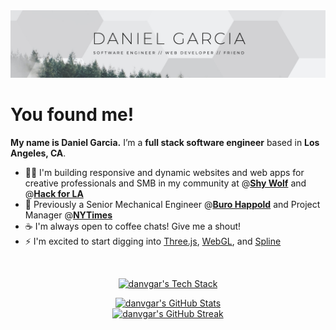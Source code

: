 <img src="banner.jpg">

# You found me!
**My name is Daniel Garcia.** I’m a **full stack software engineer** based in **Los Angeles, CA**.

- 👨‍💻 I'm building responsive and dynamic websites and web apps for creative professionals and SMB in my community at @**[Shy Wolf](https://shywolf.co)** and @**[Hack for LA](https://www.hackforla.org/)**
- 🏢 Previously a Senior Mechanical Engineer @**[Buro Happold](https://www.burohappold.com/)** and Project Manager @**[NYTimes](https://www.nytimes.com/)**
- ☕️ I'm always open to coffee chats! Give me a shout!
- ⚡ I'm excited to start digging into [Three.js](https://threejs.org/), [WebGL](https://get.webgl.org/), and [Spline](https://spline.design/)

<br>
<div style="display: flex; flex-direction: column; align-items: center; text-align: center;">
  <p align="center">
  <a href="https://github-readme-tech-stack.vercel.app/">
    <img src="https://github-readme-tech-stack.vercel.app/api/cards?align=center&lineCount=4&theme=catppuccin_latte&bg=%231e1e2e&badge=%23181825&border=%236c7086&titleColor=%2394e2d5&line1=react%2Creact%2C61DAFB%3Bnextdotjs%2Cnext.js%2C000000%3Btypescript%2Ctypescript%2C3178C6%3B&line2=nodedotjs%2Cnode.js%2C339933%3Bexpress%2Cexpress%2C000000%3Btailwindcss%2Ctailwind%2C06B6D4%3B&line3=postgresql%2Cpostgresql%2C4169E1%3Bmongodb%2Cmongodb%2C47A248%3Bbootstrap%2Cbootstrap%2C7952B3%3B&line4=html5%2Chtml5%2CE34F26%3Bcss3%2Ccss3%2C1572B6%3Bjavascript%2Cjavascript%2CF7DF1E%3B" alt="danvgar's Tech Stack" />
  </a>
  </p>

  <a href="https://github.com/anuraghazra/github-readme-stats">
    <img src="https://github-readme-stats.vercel.app/api/top-langs?username=danvgar&show_icons=true&locale=en&layout=compact" alt="danvgar's GitHub Stats" />
  </a>

  <a href="https://git.io/streak-stats">
    <img src="https://streak-stats.demolab.com?user=danvgar" alt="danvgar's GitHub Streak" />
  </a>
</div>
